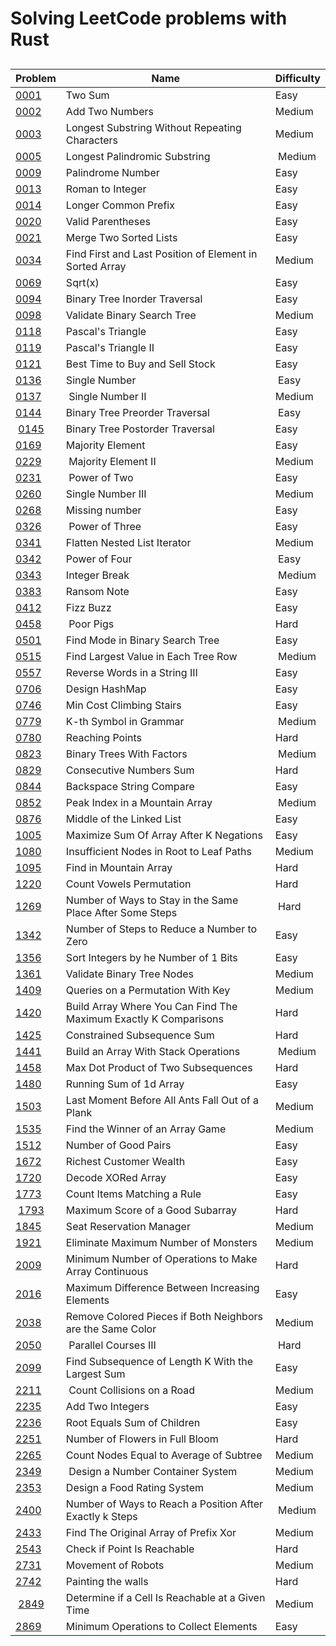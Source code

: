 # Solving LeetCode problems with Rust

##

| Problem | Name | Difficulty |
|---------|------|------------|
| [0001](https://leetcode.com/problems/two-sum/) | Two Sum | Easy |
| [0002](https://leetcode.com/problems/add-two-numbers/) | Add Two Numbers | Medium |
| [0003](https://leetcode.com/problems/longest-substring-without-repeating-characters/) | Longest Substring Without Repeating Characters | Medium |
| [0005](https://leetcode.com/problems/longest-palindromic-substring/) | Longest Palindromic Substring | Medium |
| [0009](https://leetcode.com/problems/palindrome-number/) | Palindrome Number | Easy |
| [0013](https://leetcode.com/problems/roman-to-integer/) | Roman to Integer | Easy |
| [0014](https://leetcode.com/problems/longest-common-prefix/) | Longer Common Prefix | Easy |
| [0020](https://leetcode.com/problems/valid-parentheses/) | Valid Parentheses | Easy |
| [0021](https://leetcode.com/problems/merge-two-sorted-lists/) | Merge Two Sorted Lists | Easy |
| [0034](https://leetcode.com/problems/find-first-and-last-position-of-element-in-sorted-array/) | Find First and Last Position of Element in Sorted Array | Medium |
| [0069](https://leetcode.com/problems/sqrtx/) | Sqrt(x) | Easy |
| [0094](https://leetcode.com/problems/binary-tree-inorder-traversal/) | Binary Tree Inorder Traversal | Easy |
| [0098](https://leetcode.com/problems/validate-binary-search-tree/) | Validate Binary Search Tree | Medium |
| [0118](https://leetcode.com/problems/pascals-triangle/) | Pascal's Triangle | Easy |
| [0119](https://leetcode.com/problems/pascals-triangle-ii/) | Pascal's Triangle II | Easy |
| [0121](https://leetcode.com/problems/best-time-to-buy-and-sell-stock/) | Best Time to Buy and Sell Stock | Easy |
| [0136](https://leetcode.com/problems/single-number/) | Single Number | Easy |
| [0137](https://leetcode.com/problems/single-number-ii/) | Single Number II | Medium |
| [0144](https://leetcode.com/problems/binary-tree-preorder-traversal/) | Binary Tree Preorder Traversal | Easy |
| [0145](https://leetcode.com/problems/binary-tree-postorder-traversal/) | Binary Tree Postorder Traversal | Easy |
| [0169](https://leetcode.com/problems/majority-element/) | Majority Element | Easy |
| [0229](https://leetcode.com/problems/majority-element-ii/) | Majority Element II | Medium |
| [0231](https://leetcode.com/problems/power-of-two/) | Power of Two | Easy |
| [0260](https://leetcode.com/problems/single-number-iii/) | Single Number III | Medium |
| [0268](https://leetcode.com/problems/missing-number/) | Missing number | Easy |
| [0326](https://leetcode.com/problems/power-of-three/) | Power of Three | Easy |
| [0341](https://leetcode.com/problems/flatten-nested-list-iterator/) | Flatten Nested List Iterator | Medium |
| [0342](https://leetcode.com/problems/power-of-four/) | Power of Four | Easy |
| [0343](https://leetcode.com/problems/integer-break/) | Integer Break | Medium |
| [0383](https://leetcode.com/problems/ransom-note/) | Ransom Note | Easy |
| [0412](https://leetcode.com/problems/fizz-buzz/) | Fizz Buzz | Easy |
| [0458](https://leetcode.com/problems/poor-pigs/) | Poor Pigs | Hard |
| [0501](https://leetcode.com/problems/find-mode-in-binary-search-tree/) | Find Mode in Binary Search Tree | Easy |
| [0515](https://leetcode.com/problems/find-largest-value-in-each-tree-row/) | Find Largest Value in Each Tree Row | Medium |
| [0557](https://leetcode.com/problems/reverse-words-in-a-string-iii/) | Reverse Words in a String III | Easy |
| [0706](https://leetcode.com/problems/design-hashmap/) | Design HashMap | Easy |
| [0746](https://leetcode.com/problems/min-cost-climbing-stairs/) | Min Cost Climbing Stairs | Easy |
| [0779](https://leetcode.com/problems/k-th-symbol-in-grammar/) | K-th Symbol in Grammar | Medium |
| [0780](https://leetcode.com/problems/reaching-points/) | Reaching Points | Hard |
| [0823](https://leetcode.com/problems/binary-trees-with-factors/) | Binary Trees With Factors | Medium |
| [0829](https://leetcode.com/problems/consecutive-numbers-sum/) | Consecutive Numbers Sum | Hard |
| [0844](https://leetcode.com/problems/backspace-string-compare/) | Backspace String Compare | Easy |
| [0852](https://leetcode.com/problems/peak-index-in-a-mountain-array/) | Peak Index in a Mountain Array | Medium |
| [0876](https://leetcode.com/problems/middle-of-the-linked-list/) | Middle of the Linked List | Easy |
| [1005](https://leetcode.com/problems/maximize-sum-of-array-after-k-negations/) | Maximize Sum Of Array After K Negations | Easy |
| [1080](https://leetcode.com/problems/insufficient-nodes-in-root-to-leaf-paths/) | Insufficient Nodes in Root to Leaf Paths | Medium |
| [1095](https://leetcode.com/problems/find-in-mountain-array/) | Find in Mountain Array | Hard |
| [1220](https://leetcode.com/problems/count-vowels-permutation/) | Count Vowels Permutation | Hard |
| [1269](https://leetcode.com/problems/number-of-ways-to-stay-in-the-same-place-after-some-steps/) | Number of Ways to Stay in the Same Place After Some Steps | Hard | 
| [1342](https://leetcode.com/problems/number-of-steps-to-reduce-a-number-to-zero/) | Number of Steps to Reduce a Number to Zero | Easy |
| [1356](https://leetcode.com/problems/sort-integers-by-the-number-of-1-bits/) | Sort Integers by he Number of 1 Bits | Easy |
| [1361](https://leetcode.com/problems/validate-binary-tree-nodes/) | Validate Binary Tree Nodes | Medium |
| [1409](https://leetcode.com/problems/queries-on-a-permutation-with-key/) | Queries on a Permutation With Key | Medium |
| [1420](https://leetcode.com/problems/build-array-where-you-can-find-the-maximum-exactly-k-comparisons/) | Build Array Where You Can Find The Maximum Exactly K Comparisons | Hard |
| [1425](https://leetcode.com/problems/constrained-subsequence-sum/) | Constrained Subsequence Sum | Hard |
| [1441](https://leetcode.com/problems/build-an-array-with-stack-operations/) | Build an Array With Stack Operations | Medium |
| [1458](https://leetcode.com/problems/max-dot-product-of-two-subsequences/) | Max Dot Product of Two Subsequences | Hard |
| [1480](https://leetcode.com/problems/running-sum-of-1d-array/) | Running Sum of 1d Array | Easy |
| [1503](https://leetcode.com/problems/last-moment-before-all-ants-fall-out-of-a-plank/) | Last Moment Before All Ants Fall Out of a Plank | Medium |
| [1535](https://leetcode.com/problems/find-the-winner-of-an-array-game/) | Find the Winner of an Array Game | Medium |
| [1512](https://leetcode.com/problems/number-of-good-pairs/) | Number of Good Pairs | Easy |
| [1672](https://leetcode.com/problems/richest-customer-wealth/) | Richest Customer Wealth | Easy |
| [1720](https://leetcode.com/problems/decode-xored-array/) | Decode XORed Array | Easy |
| [1773](https://leetcode.com/problems/count-items-matching-a-rule/) | Count Items Matching a Rule | Easy |
| [1793](https://leetcode.com/problems/maximum-score-of-a-good-subarray/) | Maximum Score of a Good Subarray | Hard |
| [1845](https://leetcode.com/problems/seat-reservation-manager/) | Seat Reservation Manager | Medium |
| [1921](https://leetcode.com/problems/eliminate-maximum-number-of-monsters/) | Eliminate Maximum Number of Monsters | Medium |
| [2009](https://leetcode.com/problems/minimum-number-of-operations-to-make-array-continuous/) | Minimum Number of Operations to Make Array Continuous | Hard |
| [2016](https://leetcode.com/problems/maximum-difference-between-increasing-elements/) | Maximum Difference Between Increasing Elements | Easy |
| [2038](https://leetcode.com/problems/remove-colored-pieces-if-both-neighbors-are-the-same-color/) | Remove Colored Pieces if Both Neighbors are the Same Color | Medium |
| [2050](https://leetcode.com/problems/parallel-courses-iii/) | Parallel Courses III | Hard |
| [2099](https://leetcode.com/problems/find-subsequence-of-length-k-with-the-largest-sum/) | Find Subsequence of Length K With the Largest Sum | Easy |
| [2211](https://leetcode.com/problems/count-collisions-on-a-road/) | Count Collisions on a Road | Medium |
| [2235](https://leetcode.com/problems/add-two-integers/) | Add Two Integers | Easy |
| [2236](https://leetcode.com/problems/root-equals-sum-of-children/) | Root Equals Sum of Children | Easy |
| [2251](https://leetcode.com/problems/number-of-flowers-in-full-bloom/) | Number of Flowers in Full Bloom | Hard |
| [2265](https://leetcode.com/problems/count-nodes-equal-to-average-of-subtree/) | Count Nodes Equal to Average of Subtree | Medium |
| [2349](https://leetcode.com/problems/design-a-number-container-system/) | Design a Number Container System | Medium |
| [2353](https://leetcode.com/problems/design-a-food-rating-system/) | Design a Food Rating System | Medium |
| [2400](https://leetcode.com/problems/number-of-ways-to-reach-a-position-after-exactly-k-steps/) | Number of Ways to Reach a Position After Exactly k Steps | Medium |
| [2433](https://leetcode.com/problems/find-the-original-array-of-prefix-xor/) | Find The Original Array of Prefix Xor | Medium |
| [2543](https://leetcode.com/problems/check-if-point-is-reachable/) | Check if Point Is Reachable | Hard |
| [2731](https://leetcode.com/problems/movement-of-robots/) | Movement of Robots | Medium |
| [2742](https://leetcode.com/problems/painting-the-walls/) | Painting the walls | Hard |
| [2849](https://leetcode.com/problems/determine-if-a-cell-is-reachable-at-a-given-time/) | Determine if a Cell Is Reachable at a Given Time | Medium |
| [2869](https://leetcode.com/problems/minimum-operations-to-collect-elements/) | Minimum Operations to Collect Elements | Easy |